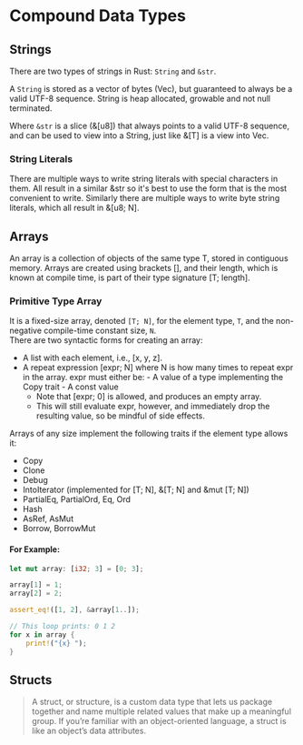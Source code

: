 # Compound Data Types

## Strings

There are two types of strings in Rust: `String` and `&str`.<br>

A `String` is stored as a vector of bytes (Vec<u8>), but guaranteed to always be a valid UTF-8 sequence. String is heap allocated, growable and not null terminated.<br>

Where `&str` is a slice (&[u8]) that always points to a valid UTF-8 sequence, and can be used to view into a String, just like &[T] is a view into Vec<T>.<br>

### String Literals

There are multiple ways to write string literals with special characters in them. All result in a similar &str so it's best to use the form that is the most convenient to write. Similarly there are multiple ways to write byte string literals, which all result in &[u8; N].<br>

## Arrays

An array is a collection of objects of the same type T, stored in contiguous memory. Arrays are created using brackets [], and their length, which is known at compile time, is part of their type signature [T; length].<br>

### Primitive Type Array

It is a fixed-size array, denoted `[T; N]`, for the element type, `T`, and the non-negative compile-time constant size, `N`.<br>
There are two syntactic forms for creating an array:

- A list with each element, i.e., [x, y, z].
- A repeat expression [expr; N] where N is how many times to repeat expr in the array. expr must either be: - A value of a type implementing the Copy trait - A const value
  - Note that [expr; 0] is allowed, and produces an empty array.
  - This will still evaluate expr, however, and immediately drop the resulting value, so be mindful of side effects.<br>

Arrays of any size implement the following traits if the element type allows it:

- Copy
- Clone
- Debug
- IntoIterator (implemented for [T; N], &[T; N] and &mut [T; N])
- PartialEq, PartialOrd, Eq, Ord
- Hash
- AsRef, AsMut
- Borrow, BorrowMut

#### For Example:

```Rust
let mut array: [i32; 3] = [0; 3];

array[1] = 1;
array[2] = 2;

assert_eq!([1, 2], &array[1..]);

// This loop prints: 0 1 2
for x in array {
    print!("{x} ");
}
```

## Structs

> A struct, or structure, is a custom data type that lets us package together and name multiple related values that make up a meaningful group. If you’re familiar with an object-oriented language, a struct is like an object’s data attributes.
